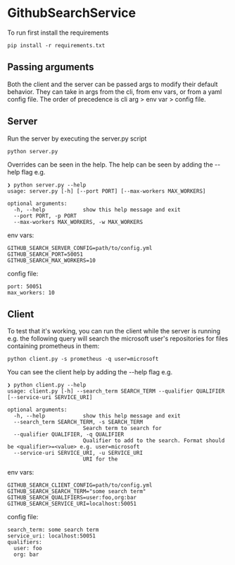 # GithubSearchService

To run first install the requirements
```
pip install -r requirements.txt
```

## Passing arguments
Both the client and the server can be passed args to modify their default behavior. They can take in args from the cli, from env vars, or from a yaml config file. The order of precedence is cli arg > env var > config file.

## Server
Run the server by executing the server.py script
```
python server.py
```
Overrides can be seen in the help. The help can be seen by adding the --help flag e.g.
```
❯ python server.py --help
usage: server.py [-h] [--port PORT] [--max-workers MAX_WORKERS]

optional arguments:
  -h, --help            show this help message and exit
  --port PORT, -p PORT
  --max-workers MAX_WORKERS, -w MAX_WORKERS
```
env vars:
```
GITHUB_SEARCH_SERVER_CONFIG=path/to/config.yml
GITHUB_SEARCH_PORT=50051
GITHUB_SEARCH_MAX_WORKERS=10
```
config file:
```
port: 50051
max_workers: 10
```

## Client
To test that it's working, you can run the client while the server is running e.g. the following query will search the microsoft user's repositories for files containing prometheus in them:
```
python client.py -s prometheus -q user=microsoft
```
You can see the client help by adding the --help flag e.g.
```
❯ python client.py --help
usage: client.py [-h] --search_term SEARCH_TERM --qualifier QUALIFIER [--service-uri SERVICE_URI]

optional arguments:
  -h, --help            show this help message and exit
  --search_term SEARCH_TERM, -s SEARCH_TERM
                        Search term to search for
  --qualifier QUALIFIER, -q QUALIFIER
                        Qualifier to add to the search. Format should be <qualifier>=<value> e.g. user=microsoft
  --service-uri SERVICE_URI, -u SERVICE_URI
                        URI for the

```
env vars:
```
GITHUB_SEARCH_CLIENT_CONFIG=path/to/config.yml
GITHUB_SEARCH_SEARCH_TERM="some search term"
GITHUB_SEARCH_QUALIFIERS=user:foo,org:bar
GITHUB_SEARCH_SERVICE_URI=localhost:50051
```
config file:
```
search_term: some search term
service_uri: localhost:50051
qualifiers:
  user: foo
  org: bar
```
